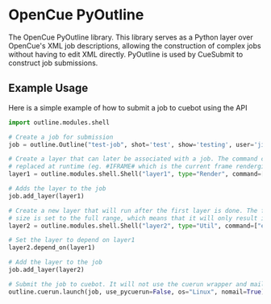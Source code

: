 # OpenCue PyOutline

The OpenCue PyOutline library. This library serves as a Python layer over
OpenCue's XML job descriptions, allowing the construction of complex jobs
without having to edit XML directly. PyOutline is used by CueSubmit to
construct job submissions.

## Example Usage
Here is a simple example of how to submit a job to cuebot using the API
```python
import outline.modules.shell

# Create a job for submission
job = outline.Outline("test-job", shot='test', show='testing', user='jimmy')

# Create a layer that can later be associated with a job. The command can use internal variables that are  
# replaced at runtime (eg. #IFRAME# which is the current frame renderging)
layer1 = outline.modules.shell.Shell("layer1", type="Render", command=["echo #IFRAME#"], range="1-100")

# Adds the layer to the job
job.add_layer(layer1)

# Create a new layer that will run after the first layer is done. The frame size is the same, but the chunk
# size is set to the full range, which means that it will only result in a single task instead of 1 per frame
layer2 = outline.modules.shell.Shell("layer2", type="Util", command=["echo Collecting frames"], range="1-100", chunk=100, tags="ffmpeg")

# Set the layer to depend on layer1
layer2.depend_on(layer1)

# Add the layer to the job
job.add_layer(layer2)

# Submit the job to cuebot. It will not use the cuerun wrapper and mail notification is disabled.
outline.cuerun.launch(job, use_pycuerun=False, os="Linux", nomail=True)
```